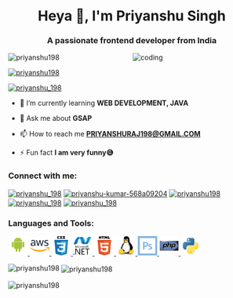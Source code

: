 
<h1 align="center">Heya 👋, I'm Priyanshu Singh</h1>
<h3 align="center">A passionate frontend developer from India</h3> <img align="right" alt="coding" width="250" src="https://media.giphy.com/media/M9kgjEsLG6LMbYC9dl/giphy.gif">
<p align="left"> <img src="https://komarev.com/ghpvc/?username=priyanshu198&label=Profile%20views&color=0e75b6&style=flat" alt="priyanshu198" /> </p>

<p align="left"> <a href="https://github.com/ryo-ma/github-profile-trophy"><img src="https://github-profile-trophy.vercel.app/?username=priyanshu198" alt="priyanshu198" /></a> </p>

<p align="left"> <a href="https://twitter.com/priyanshu_198" target="blank"><img src="https://img.shields.io/twitter/follow/priyanshu_198?logo=twitter&style=for-the-badge" alt="priyanshu_198" /></a> </p>

- 🌱 I’m currently learning **WEB DEVELOPMENT, JAVA**

- 💬 Ask me about **GSAP**

- 📫 How to reach me **PRIYANSHURAJ198@GMAIL.COM**

- ⚡ Fun fact **I am very funny😅**

<h3 align="left">Connect with me:</h3>
<p align="left">
<a href="https://twitter.com/priyanshu_198" target="blank"><img align="center" src="https://raw.githubusercontent.com/rahuldkjain/github-profile-readme-generator/master/src/images/icons/Social/twitter.svg" alt="priyanshu_198" height="30" width="40" /></a>
<a href="https://linkedin.com/in/priyanshu-kumar-568a09204" target="blank"><img align="center" src="https://raw.githubusercontent.com/rahuldkjain/github-profile-readme-generator/master/src/images/icons/Social/linked-in-alt.svg" alt="priyanshu-kumar-568a09204" height="30" width="40" /></a>
<a href="https://fb.com/priyanshu198" target="blank"><img align="center" src="https://raw.githubusercontent.com/rahuldkjain/github-profile-readme-generator/master/src/images/icons/Social/facebook.svg" alt="priyanshu198" height="30" width="40" /></a>
<a href="https://instagram.com/priyanshu_198" target="blank"><img align="center" src="https://raw.githubusercontent.com/rahuldkjain/github-profile-readme-generator/master/src/images/icons/Social/instagram.svg" alt="priyanshu_198" height="30" width="40" /></a>
<a href="https://www.youtube.com/channel/UC1_kRbMPeVrh-fCX4j20XcA" target="blank"><img align="center" src="https://raw.githubusercontent.com/rahuldkjain/github-profile-readme-generator/master/src/images/icons/Social/youtube.svg" alt="priyanshu_198" height="30" width="40" /></a>
</p>

<h3 align="left">Languages and Tools:</h3>
<p align="left"> <a href="https://developer.android.com" target="_blank" rel="noreferrer"> <img src="https://raw.githubusercontent.com/devicons/devicon/master/icons/android/android-original-wordmark.svg" alt="android" width="40" height="40"/> </a> <a href="https://aws.amazon.com" target="_blank" rel="noreferrer"> <img src="https://raw.githubusercontent.com/devicons/devicon/master/icons/amazonwebservices/amazonwebservices-original-wordmark.svg" alt="aws" width="40" height="40"/> </a> <a href="https://www.w3schools.com/css/" target="_blank" rel="noreferrer"> <img src="https://raw.githubusercontent.com/devicons/devicon/master/icons/css3/css3-original-wordmark.svg" alt="css3" width="40" height="40"/> </a> <a href="https://dotnet.microsoft.com/" target="_blank" rel="noreferrer"> <img src="https://raw.githubusercontent.com/devicons/devicon/master/icons/dot-net/dot-net-original-wordmark.svg" alt="dotnet" width="40" height="40"/> </a> <a href="https://www.w3.org/html/" target="_blank" rel="noreferrer"> <img src="https://raw.githubusercontent.com/devicons/devicon/master/icons/html5/html5-original-wordmark.svg" alt="html5" width="40" height="40"/> </a> <a href="https://www.linux.org/" target="_blank" rel="noreferrer"> <img src="https://raw.githubusercontent.com/devicons/devicon/master/icons/linux/linux-original.svg" alt="linux" width="40" height="40"/> </a> <a href="https://www.photoshop.com/en" target="_blank" rel="noreferrer"> <img src="https://raw.githubusercontent.com/devicons/devicon/master/icons/photoshop/photoshop-line.svg" alt="photoshop" width="40" height="40"/> </a> <a href="https://www.php.net" target="_blank" rel="noreferrer"> <img src="https://raw.githubusercontent.com/devicons/devicon/master/icons/php/php-original.svg" alt="php" width="40" height="40"/> </a> <a href="https://www.python.org" target="_blank" rel="noreferrer"> <img src="https://raw.githubusercontent.com/devicons/devicon/master/icons/python/python-original.svg" alt="python" width="40" height="40"/> </a> </p>

<p><img align="left" src="https://github-readme-stats.vercel.app/api/top-langs?username=priyanshu198&show_icons=true&locale=en&layout=compact" alt="priyanshu198" /></p>

<p>&nbsp;<img align="center" src="https://github-readme-stats.vercel.app/api?username=priyanshu198&show_icons=true&locale=en" alt="priyanshu198" /></p>

<p><img align="center" src="https://github-readme-streak-stats.herokuapp.com/?user=priyanshu198&" alt="priyanshu198" /></p>
